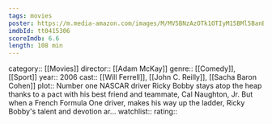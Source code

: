 ```yaml
---
tags: movies
poster: https://m.media-amazon.com/images/M/MV5BNzAzOTk1OTIyM15BMl5BanBnXkFtZTcwNDIzNTQzMQ@@._V1_SX300.jpg
imdbId: tt0415306
scoreImdb: 6.6
length: 108 min
---
```


category:: [[Movies]]
director:: [[Adam McKay]]
genre:: [[Comedy]], [[Sport]]
year:: 2006
cast:: [[Will Ferrell]], [[John C. Reilly]], [[Sacha Baron Cohen]]
plot:: Number one NASCAR driver Ricky Bobby stays atop the heap thanks to a pact with his best friend and teammate, Cal Naughton, Jr. But when a French Formula One driver, makes his way up the ladder, Ricky Bobby's talent and devotion ar...
watchlist::
rating::
